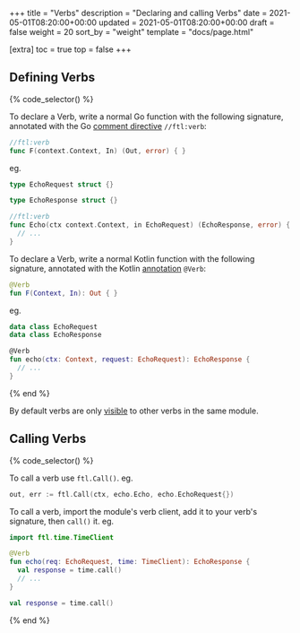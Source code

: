 +++
title = "Verbs"
description = "Declaring and calling Verbs"
date = 2021-05-01T08:20:00+00:00
updated = 2021-05-01T08:20:00+00:00
draft = false
weight = 20
sort_by = "weight"
template = "docs/page.html"

[extra]
toc = true
top = false
+++

## Defining Verbs

{% code_selector() %}

<!-- go -->
To declare a Verb, write a normal Go function with the following signature, annotated with the Go [comment directive](https://tip.golang.org/doc/comment#syntax) `//ftl:verb`:

```go
//ftl:verb
func F(context.Context, In) (Out, error) { }
```

eg.

```go
type EchoRequest struct {}

type EchoResponse struct {}

//ftl:verb
func Echo(ctx context.Context, in EchoRequest) (EchoResponse, error) {
  // ...
}
```

<!-- kotlin -->
To declare a Verb, write a normal Kotlin function with the following signature, annotated with the Kotlin [annotation](https://kotlinlang.org/docs/annotations.html) `@Verb`:

```kotlin
@Verb
fun F(Context, In): Out { }
```

eg.

```kotlin
data class EchoRequest
data class EchoResponse

@Verb
fun echo(ctx: Context, request: EchoRequest): EchoResponse {
  // ...
}
```

{% end %}

By default verbs are only [visible](../visibility) to other verbs in the same module.

## Calling Verbs

{% code_selector() %}

<!-- go -->
To call a verb use `ftl.Call()`. eg.

```go
out, err := ftl.Call(ctx, echo.Echo, echo.EchoRequest{})
```

<!-- kotlin -->
To call a verb, import the module's verb client, add it to your verb's signature, then `call()` it. eg.

```kotlin
import ftl.time.TimeClient

@Verb
fun echo(req: EchoRequest, time: TimeClient): EchoResponse {
  val response = time.call()
  // ...
}

val response = time.call()
```

{% end %}
